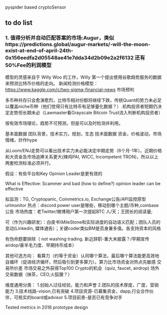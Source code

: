 pyspider based cryptoSensor

## to do list
### 1. 值得分析并自动匹配答案的市场:Augur，类似https://predictions.global/augur-markets/-will-the-moon-exist-at-end-of-april-24th-0x156eedfa2d05548ae41e7dda34d2b09e2a2f6132 还有50%Fee的利润模型

模型的灵感来自于 Willy Woo 的工作，Willy 第一个提出使用谷歌趋势服务的数据来预测比特币价格的走向。
新闻检测价格模型：https://www.kaggle.com/c/two-sigma-financial-news
市场预判



多币种共存只会愈演愈烈，比特币相对份额将继续下跌，传统Quant的势力未必足以覆盖niche币种（他们觉得只有比特币有足够量化数据？）.机构投资者短期仍决定走势但长期未必（Lawmaster看Grayscale Bitcoin Trust流入判断机构投资者）

按有效市场理论，趋势不可预测，但是可以及时检测并利用。




基本面数据
团队背景，技术实力，规划，生态
技术面数据
资金，价格波动，市场情绪，炒作hype


从Loom/ENJ走势可以看出技术实力未必能决定中期走势（6个月-1年）。近期价格和大资金及市场追捧关系更大(辣鸡PAI, WICC, Incompetent TRON)，所以以上两套检测标准必须并行。




假设：有些平台和Key Opinion Leader是更有效的

What is Effective: Scammer and bad (how to define?) opinion leader can be effective

拟监测：TG, Cryptopanic, Coinmetrics.io, Exchange公告/API监控原型urlmonitor
热点：discord power user是哪些，移动到哪个主题/币种,coinbase公告
市场热度：老Twitter/微博用户第一次提起BTC 人/天；王团长的阅读量;

可（作为兴趣研发）：白皮书\MileStone和实际进度的自动语义匹配；团队人员的变动(Linkedin, 媒体通告）；关键coder类似BM是否身兼多值。各支持资本的风格

有伪命题要排除（ not washing trading. 新近辞职-重大未披露？/早期宣传airdop/豪羊毛力度、早期持币成本）


其他可选方向：
看算力（约等于资金）认同哪个算法，最后哪个算法能更高效地自循环（促进经济循环，然后吸引到更多算力）。算力比市场资金对热点先敏感
交易所价差
市场交易之外获得Top100 Crypto的机会（quiz, faucet, airdrop)
场外交易数据（抹茶，CEO,火狐狸？）

维度通用分类：
1.创始人过往经验，能力和声誉
2.团队的技术厚度，广度，营销能力
3.技术线路-vision,已有突破
4.项目资源-已募集资金，dapp,行业合作伙伴，可核实的board或advisor
5.项目前景-是否已有竞争对手


Tested metrics in 2018 prototype design

